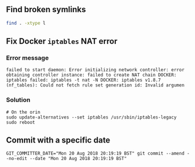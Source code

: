 
## Find broken symlinks
```bash
find . -xtype l
```

## Fix Docker `iptables`  NAT error
### Error message
```
failed to start daemon: Error initializing network controller: error obtaining controller instance: failed to create NAT chain DOCKER: iptables failed: iptables -t nat -N DOCKER: iptables v1.8.7 (nf_tables): Could not fetch rule set generation id: Invalid argumen
```
### Solution
```
# On the orin
sudo update-alternatives --set iptables /usr/sbin/iptables-legacy
sudo reboot
```

## Commit with a specific date
```
GIT_COMMITTER_DATE="Mon 20 Aug 2018 20:19:19 BST" git commit --amend --no-edit --date "Mon 20 Aug 2018 20:19:19 BST"
```
